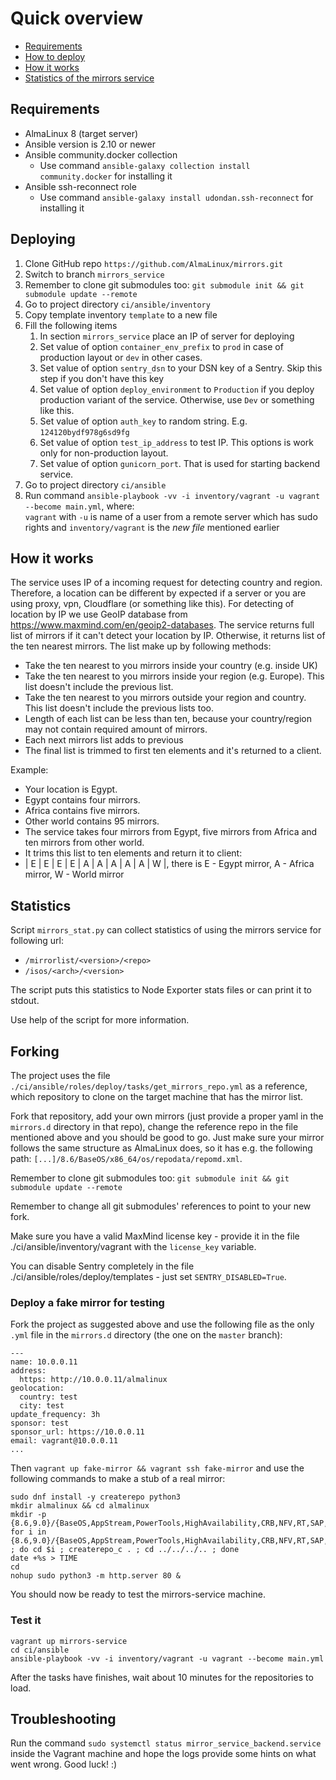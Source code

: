 # Quick overview

* [Requirements](#Requirements)
* [How to deploy](#Deploying)
* [How it works](#How-it-works)
* [Statistics of the mirrors service](#Statistics)

## Requirements


* AlmaLinux 8 (target server)
* Ansible version is 2.10 or newer
* Ansible community.docker collection
    * Use command `ansible-galaxy collection install community.docker` for installing it
* Ansible ssh-reconnect role
    * Use command `ansible-galaxy install udondan.ssh-reconnect` for installing it

## Deploying

1. Clone GitHub repo `https://github.com/AlmaLinux/mirrors.git`
2. Switch to branch `mirrors_service`
3. Remember to clone git submodules too: `git submodule init && git submodule update --remote`
4. Go to project directory `ci/ansible/inventory`
5. Copy template inventory `template` to a new file
6. Fill the following items
    1. In section `mirrors_service` place an IP of server for deploying
    2. Set value of option `container_env_prefix` to `prod` in case of production layout or `dev` in other cases.
    3. Set value of option `sentry_dsn` to your DSN key of a Sentry. 
       Skip this step if you don't have this key
    4. Set value of option `deploy_environment` to `Production` if you deploy 
       production variant of the service. Otherwise, use `Dev` or something like this.
    5. Set value of option `auth_key` to random string. E.g. `124120bydf978g6sd9fg`
    7. Set value of option `test_ip_address` to test IP. This options is work only for non-production layout.
    8. Set value of option `gunicorn_port`. That is used for starting backend service.
7. Go to project directory `ci/ansible`
8. Run command `ansible-playbook -vv -i inventory/vagrant -u vagrant --become main.yml`, where:  
   `vagrant` with `-u` is name of a user from a remote server which has sudo rights
   and `inventory/vagrant` is the *new file* mentioned earlier

## How it works
The service uses IP of a incoming request for detecting country and region. Therefore, a location can be different by expected if a server or you are using proxy, vpn, Cloudflare (or something like this).
For detecting of location by IP we use GeoIP database from https://www.maxmind.com/en/geoip2-databases.
The service returns full list of mirrors if it can't detect your location by IP.
Otherwise, it returns list of the ten nearest mirrors. The list make up by following methods:
- Take the ten nearest to you mirrors inside your country (e.g. inside UK)
- Take the ten nearest to you mirrors inside your region (e.g. Europe). This list doesn't include the previous list.
- Take the ten nearest to you mirrors outside your region and country. This list doesn't include the previous lists too.
- Length of each list can be less than ten, because your country/region may not contain required amount of mirrors.
- Each next mirrors list adds to previous
- The final list is trimmed to first ten elements and it's returned to a client.
  
Example:
- Your location is Egypt.
- Egypt contains four mirrors.
- Africa contains five mirrors.
- Other world contains 95 mirrors.
- The service takes four mirrors from Egypt, five mirrors from Africa and ten mirrors from other world.
- It trims this list to ten elements and return it to client:
- | E | E | E | E | A | A | A | A | A | W |, there is E - Egypt mirror, A - Africa mirror, W - World mirror

## Statistics

Script `mirrors_stat.py` can collect statistics of using the mirrors service for following url:
* `/mirrorlist/<version>/<repo>`
* `/isos/<arch>/<version>`

The script puts this statistics to Node Exporter stats files or can print it to stdout.

Use help of the script for more information.

## Forking

The project uses the file `./ci/ansible/roles/deploy/tasks/get_mirrors_repo.yml` as a reference, which repository to clone on the target machine that has the mirror list.

Fork that repository, add your own mirrors (just provide a proper yaml in the `mirrors.d` directory in that repo), change the reference repo in the file mentioned above and you should be good to go. Just make sure your mirror follows the same structure as AlmaLinux does, so it has e.g. the following path: `[...]/8.6/BaseOS/x86_64/os/repodata/repomd.xml`.

Remember to clone git submodules too: `git submodule init && git submodule update --remote`

Remember to change all git submodules' references to point to your new fork.

Make sure you have a valid MaxMind license key - provide it in the file ./ci/ansible/inventory/vagrant with the `license_key` variable.

You can disable Sentry completely in the file ./ci/ansible/roles/deploy/templates - just set `SENTRY_DISABLED=True`.

### Deploy a fake mirror for testing

Fork the project as suggested above and use the following file as the only `.yml` file in the `mirrors.d` directory (the one on the `master` branch):

```
---
name: 10.0.0.11
address:
  https: http://10.0.0.11/almalinux
geolocation:
  country: test
  city: test
update_frequency: 3h
sponsor: test
sponsor_url: https://10.0.0.11
email: vagrant@10.0.0.11
...
```

Then `vagrant up fake-mirror && vagrant ssh fake-mirror` and use the following commands to make a stub of a real mirror:

```
sudo dnf install -y createrepo python3
mkdir almalinux && cd almalinux
mkdir -p {8.6,9.0}/{BaseOS,AppStream,PowerTools,HighAvailability,CRB,NFV,RT,SAP,SAPHANA,ResilientStorage,cloud,devel,extras,isos,live,metadata,plus,raspberrypi}/{x86_64,aarch64,ppc64le,s390x}/os
for i in {8.6,9.0}/{BaseOS,AppStream,PowerTools,HighAvailability,CRB,NFV,RT,SAP,SAPHANA,ResilientStorage,cloud,devel,extras,isos,live,metadata,plus,raspberrypi}/{x86_64,aarch64,ppc64le,s390x}/os ; do cd $i ; createrepo_c . ; cd ../../../.. ; done
date +%s > TIME
cd
nohup sudo python3 -m http.server 80 &
```

You should now be ready to test the mirrors-service machine.

### Test it

```
vagrant up mirrors-service
cd ci/ansible
ansible-playbook -vv -i inventory/vagrant -u vagrant --become main.yml
```

After the tasks have finishes, wait about 10 minutes for the repositories to load.

## Troubleshooting

Run the command `sudo systemctl status mirror_service_backend.service` inside the Vagrant machine and hope the logs provide some hints on what went wrong. Good luck! :)
